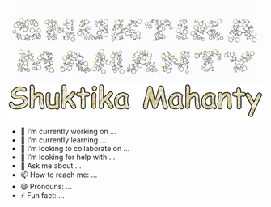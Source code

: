 <img src = "https://raw.githubusercontent.com/Shuktika15/Shuktika15/master/assets/name.gif#gh-light-mode-only" alt = "name"/>
<img src = "https://raw.githubusercontent.com/Shuktika15/Shuktika15/master/assets/namedark.gif#gh-dark-mode-only" alt = "namedark"/>


- 🔭 I’m currently working on ...
- 🌱 I’m currently learning ...
- 👯 I’m looking to collaborate on ...
- 🤔 I’m looking for help with ...
- 💬 Ask me about ...
- 📫 How to reach me: ...
- 😄 Pronouns: ...
- ⚡ Fun fact: ...

